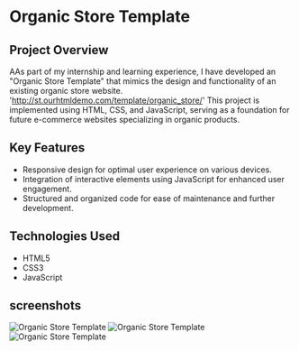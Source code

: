 # Organic Store Template

## Project Overview

AAs part of my internship and learning experience, I have developed an "Organic Store Template" that mimics the design and functionality of an existing organic store website.
'http://st.ourhtmldemo.com/template/organic_store/' This project is implemented using HTML, CSS, and JavaScript, serving as a foundation for future e-commerce websites specializing in organic products.

## Key Features

- Responsive design for optimal user experience on various devices.
- Integration of interactive elements using JavaScript for enhanced user engagement.
- Structured and organized code for ease of maintenance and further development.

## Technologies Used

- HTML5
- CSS3
- JavaScript

## screenshots

![Organic Store Template](https://github.com/nerovanity/organic-store/screenshots/capture.png)
![Organic Store Template](https://github.com/nerovanity/organic-store/screenshots/capture2.png)
![Organic Store Template](https://github.com/nerovanity/organic-store/screenshots/capture3.png)
